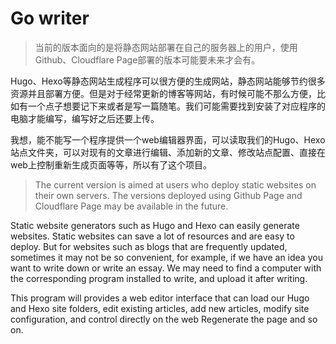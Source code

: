 # Go writer
> 当前的版本面向的是将静态网站部署在自己的服务器上的用户，使用Github、Cloudflare Page部署的版本可能要未来才会有。

Hugo、Hexo等静态网站生成程序可以很方便的生成网站，静态网站能够节约很多资源并且部署方便。但是对于经常更新的博客等网站，有时候可能不那么方便，比如有一个点子想要记下来或者是写一篇随笔。我们可能需要找到安装了对应程序的电脑才能编写，编写好之后还要上传。

我想，能不能写一个程序提供一个web编辑器界面，可以读取我们的Hugo、Hexo站点文件夹，可以对现有的文章进行编辑、添加新的文章、修改站点配置、直接在web上控制重新生成页面等等，所以有了这个项目。

> The current version is aimed at users who deploy static websites on their own servers. The versions deployed using Github Page and Cloudflare Page may be available in the future.


Static website generators such as Hugo and Hexo can easily generate websites. Static websites can save a lot of resources and are easy to deploy. But for websites such as blogs that are frequently updated, sometimes it may not be so convenient, for example, if we have an idea you want to write down or write an essay. We may need to find a computer with the corresponding program installed to write, and upload it after writing.


This program will provides a web editor interface that can load our Hugo and Hexo site folders, edit existing articles, add new articles, modify site configuration, and control directly on the web Regenerate the page and so on.